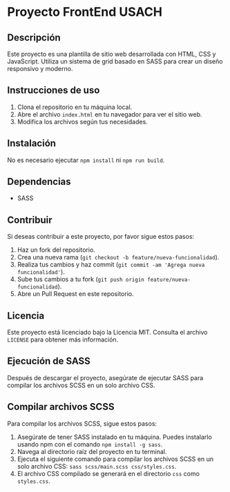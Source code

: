 # Proyecto FrontEnd USACH

## Descripción

Este proyecto es una plantilla de sitio web desarrollada con HTML, CSS y JavaScript. Utiliza un sistema de grid basado en SASS para crear un diseño responsivo y moderno.

## Instrucciones de uso

1. Clona el repositorio en tu máquina local.
2. Abre el archivo `index.html` en tu navegador para ver el sitio web.
3. Modifica los archivos según tus necesidades.

## Instalación

No es necesario ejecutar `npm install` ni `npm run build`.

## Dependencias

- SASS

## Contribuir

Si deseas contribuir a este proyecto, por favor sigue estos pasos:

1. Haz un fork del repositorio.
2. Crea una nueva rama (`git checkout -b feature/nueva-funcionalidad`).
3. Realiza tus cambios y haz commit (`git commit -am 'Agrega nueva funcionalidad'`).
4. Sube tus cambios a tu fork (`git push origin feature/nueva-funcionalidad`).
5. Abre un Pull Request en este repositorio.

## Licencia

Este proyecto está licenciado bajo la Licencia MIT. Consulta el archivo `LICENSE` para obtener más información.

## Ejecución de SASS

Después de descargar el proyecto, asegúrate de ejecutar SASS para compilar los archivos SCSS en un solo archivo CSS.

## Compilar archivos SCSS

Para compilar los archivos SCSS, sigue estos pasos:

1. Asegúrate de tener SASS instalado en tu máquina. Puedes instalarlo usando npm con el comando `npm install -g sass`.
2. Navega al directorio raíz del proyecto en tu terminal.
3. Ejecuta el siguiente comando para compilar los archivos SCSS en un solo archivo CSS: `sass scss/main.scss css/styles.css`.
4. El archivo CSS compilado se generará en el directorio `css` como `styles.css`.
